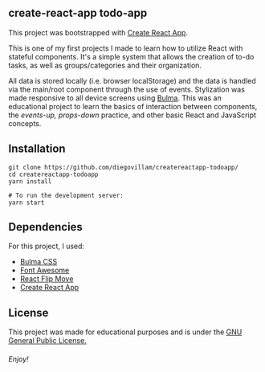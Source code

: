 create-react-app todo-app
------

This project was bootstrapped with [Create React App](https://github.com/facebookincubator/create-react-app).

This is one of my first projects I made to learn how to utilize React with stateful components. It's a simple system that allows the creation of to-do tasks, as well as groups/categories and their organization. 

All data is stored locally (i.e. browser localStorage) and the data is handled via the main/root component through the use of events. Stylization was made responsive to all device screens using [Bulma](https://bulma.io/). This was an educational project to learn the basics of interaction between components, the *events-up, props-down* practice, and other basic React and JavaScript concepts.

Installation
------

```
git clone https://github.com/diegovillam/createreactapp-todoapp/
cd createreactapp-todoapp
yarn install

# To run the development server:
yarn start
```

Dependencies
------
For this project, I used:

+ [Bulma CSS](https://bulma.io/)
+ [Font Awesome](https://fontawesome.com)
+ [React Flip Move](https://github.com/joshwcomeau/react-flip-move)
+ [Create React App](https://github.com/facebook/create-react-app)

License
------
This project was made for educational purposes and is under the [GNU General Public License.](https://www.gnu.org/licenses/gpl-3.0.en.html)

###### Enjoy!
